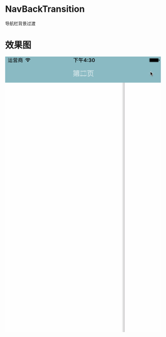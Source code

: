 # NavBackTransition
导航栏背景过渡

# 效果图
![效果图](https://github.com/ZHK1024/NavBackTransition/blob/master/NavBackTransition/NavBackTransition/Screenshot/screenshot_01.gif)
